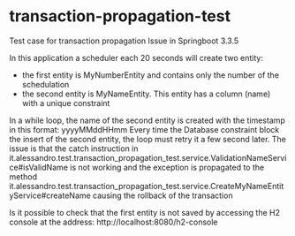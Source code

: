 # transaction-propagation-test
Test case for transaction propagation Issue in Springboot 3.3.5

In this application a scheduler each 20 seconds will create two entity:
- the first entity is MyNumberEntity and contains only the number of the schedulation
- the second entity is MyNameEntity. This entity has a column (name) with a unique constraint

In a while loop, the name of the second entity is created with the timestamp in this format: yyyyMMddHHmm
Every time the Database constraint block the insert of the second entity, the loop must retry it a few second later.
The issue is that the catch instruction in it.alessandro.test.transaction_propagation_test.service.ValidationNameService#isValidName is not working and the exception is propagated to the method it.alessandro.test.transaction_propagation_test.service.CreateMyNameEntityService#createName causing the rollback of the transaction

Is it possible to check that the first entity is not saved by accessing the H2 console at the address: http://localhost:8080/h2-console
